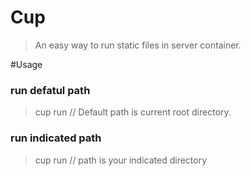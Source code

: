 # Cup
> An easy way to run static files in server container.


#Usage

### run defatul path

> cup run // Default path is current root directory. 

### run indicated path

> cup run <path> // path is your indicated directory


